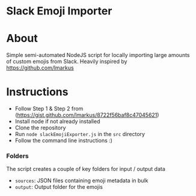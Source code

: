 # Slack Emoji Importer

# About

Simple semi-automated NodeJS script for locally importing large amounts of custom emojis from Slack. 
Heavily inspired by https://github.com/lmarkus

# Instructions
- Follow Step 1 & Step 2 from (https://gist.github.com/lmarkus/8722f56baf8c47045621)
- Install node if not already installed
- Clone the repository
- Run `node slackEmojiExporter.js` in the `src` directory
- Follow the command line instructions :)

### Folders

The script creates a couple of key folders for input / output data

- `sources`: JSON files containing emoji metadata in bulk
- `output`: Output folder for the emojis
